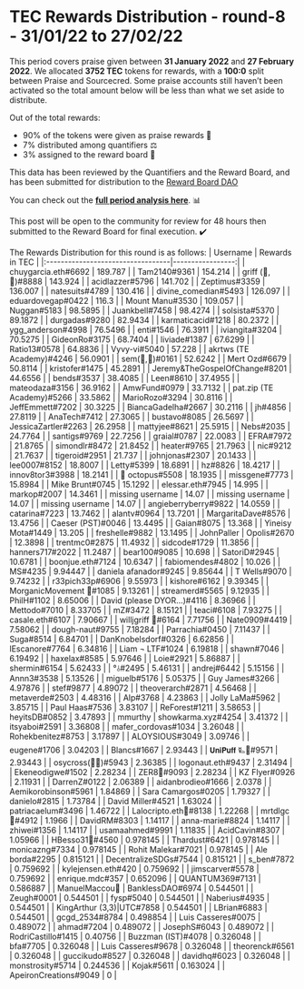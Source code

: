 
# TEC Rewards Distribution - round-8  - 31/01/22 to 27/02/22
This period covers praise given between **31 January 2022** and **27 February 2022**. We allocated **3752 TEC** tokens for rewards, with a **100:0** split between Praise and Sourcecred. Some praise accounts still haven’t been activated so the total amount below will be less than what we set aside to distribute.

Out of the total rewards:

* 90% of the tokens were given as praise rewards :pray:
* 7% distributed among quantifiers :balance_scale:
* 3% assigned to the reward board :memo:

This data has been reviewed by the Quantifiers and the Reward Board, and has been submitted for distribution to the [Reward Board DAO](https://xdai.aragon.blossom.software/#/rewardboardtec/)


You can check out the [**full period analysis here**](https://rawcdn.githack.com/CommonsBuild/tec-rewards/c2eba98a9f6f09993ae69936db2d9485e72f7c48/distribution_rounds/round-8/distribution_results/reports/round-8_general_RAD_report_Report.html). :bar_chart:

This post will be open to the community for review for 48 hours then submitted to the Reward Board for final execution. :heavy_check_mark:

The Rewards Distribution for this round is as follows:
| Username                          |   Rewards in TEC |
|:----------------------------------|-----------------:|
| chuygarcia.eth#6692               |       189.787    |
| Tam2140#9361                      |       154.214    |
| griff (💜, 💜)#8888               |       143.924    |
| acidlazzer#5796                   |       141.702    |
| Zeptimus#3359                     |       136.007    |
| natesuits#4789                    |       130.416    |
| divine_comedian#5493              |       126.097    |
| eduardovegap#0422                 |       116.3      |
| Mount Manu#3530                   |       109.057    |
| Nuggan#5183                       |        98.5895   |
| Juankbell#7458                    |        98.4274   |
| solsista#5370                     |        89.1872   |
| durgadas#9280                     |        82.9434   |
| karmaticacid#1218                 |        80.2372   |
| ygg_anderson#4998                 |        76.5496   |
| enti#1546                         |        76.3911   |
| iviangita#3204                    |        70.5275   |
| GideonRo#3175                     |        68.7404   |
| liviade#1387                      |        67.6299   |
| Ratio13#0578                      |        64.8836   |
| Vyvy-vi#5040                      |        57.228    |
| akrtws (TE Academy)#4246          |        56.0901   |
| sem(🌸,🐝)#0161                   |        52.6242   |
| Mert Ozd#6679                     |        50.8114   |
| kristofer#1475                    |        45.2891   |
| Jeremy&TheGospelOfChange#8201     |        44.6556   |
| bends#3537                        |        38.4085   |
| Leen#8610                         |        37.4955   |
| mateodaza#3156                    |        36.9162   |
| AmwFund#0979                      |        33.7132   |
| pat.zip (TE Academy)#5266         |        33.5862   |
| MarioRozo#3294                    |        30.8116   |
| JeffEmmett#7202                   |        30.3225   |
| BiancaGadelha#2667                |        30.2116   |
| jh#4856                           |        27.8119   |
| AnaTech#7412                      |        27.3065   |
| bustavo#8085                      |        26.5697   |
| JessicaZartler#2263               |        26.2958   |
| mattyjee#8621                     |        25.5915   |
| Nebs#2035                         |        24.7764   |
| santigs#9769                      |        22.7256   |
| graial#0787                       |        22.0083   |
| EFRA#7972                         |        21.8765   |
| simondlr#8472                     |        21.8452   |
| heater#9765                       |        21.7963   |
| nic#9212                          |        21.7637   |
| tigeroid#2951                     |        21.737    |
| johnjonas#2307                    |        20.1433   |
| lee0007#8152                      |        18.8007   |
| Letty#5399                        |        18.6891   |
| hz#8826                           |        18.4217   |
| innov8tor3#3988                   |        18.2141   |
| 🐙 octopus#5508                   |        18.1935   |
| missgene#7773                     |        15.8984   |
| Mike Brunt#0745                   |        15.1292   |
| elessar.eth#7945                  |        14.995    |
| markop#2007                       |        14.3461   |
| missing username                  |        14.07     |
| missing username                  |        14.07     |
| missing username                  |        14.07     |
| angieberryberry#9822              |        14.0559   |
| catarina#7223                     |        13.7462   |
| alantv#0964                       |        13.7201   |
| MargaritaDave#8576                |        13.4756   |
| Caeser (PST)#0046                 |        13.4495   |
| Gaian#8075                        |        13.368    |
| Yineisy Mota#1449                 |        13.205    |
| freshelle#9882                    |        13.1495   |
| JohnPaller | Opolis#2670          |        12.3898   |
| trentmc0#2875                     |        11.4932   |
| sidcode#1729                      |        11.3856   |
| hanners717#2022                   |        11.2487   |
| bear100#9085                      |        10.698    |
| SatoriD#2945                      |        10.6781   |
| boonjue.eth#7124                  |        10.6347   |
| fabiomendes#4802                  |        10.026    |
| MS#4235                           |         9.94447  |
| daniela afanador#9245             |         9.85644  |
| T Wells#9070                      |         9.74232  |
| r33pich33p#6906                   |         9.55973  |
| kishore#6162                      |         9.39345  |
| MorganicMovement 🍄#1085          |         9.13261  |
| streamerd#5565                    |         9.12935  |
| PhilH#1102                        |         8.65006  |
| David (please DYOR...)#4116       |         8.36966  |
| Mettodo#7010                      |         8.33705  |
| mZ#3472                           |         8.15121  |
| teaci#6108                        |         7.93275  |
| casale.eth#6107                   |         7.90667  |
| willjgriff 🐝#6164                |         7.71756  |
| Nate0909#4419                     |         7.58062  |
| dough-naut#9755                   |         7.18284  |
| Parrachia#0450                    |         7.11437  |
| Suga#8514                         |         6.84701  |
| DanKnobelsdorf#0326               |         6.62856  |
| lEscanore#7764                    |         6.34816  |
| Liam ¬ LTF#1024                   |         6.19818  |
| shawn#7046                        |         6.19492  |
| haxelax#8585                      |         5.97646  |
| Loie#2921                         |         5.86887  |
| shermin#6154                      |         5.62433  |
| °⫰#2495                           |         5.46131  |
| andrej#6442                       |         5.15156  |
| Annn3#3538                        |         5.13526  |
| miguelb#5176                      |         5.05375  |
| Guy James#3266                    |         4.97876  |
| stef#9877                         |         4.89072  |
| theoverarch#2871                  |         4.56468  |
| metaverde#2503                    |         4.48316  |
| Alp#3768                          |         4.23863  |
| Jolly LaMa#5962                   |         3.85715  |
| Paul Haas#7536                    |         3.83107  |
| ReForest#1211                     |         3.58653  |
| heyitsDB#0852                     |         3.47893  |
| mmurthy | showkarma.xyz#4254      |         3.41372  |
| itsyaboi#2591                     |         3.36808  |
| mafer_cordovas#1034               |         3.26048  |
| Rohekbenitez#8753                 |         3.17897  |
| ALOYSIOUS#3049                    |         3.09746  |
| eugene#1706                       |         3.04203  |
| Blancs#1667                       |         2.93443  |
| 𝗨𝗻𝗶𝗣𝘂𝗳𝗳 🜐🐙#9571                  |         2.93443  |
| osycross(🦎🦎)#5943               |         2.36385  |
| logonaut.eth#9437                 |         2.31494  |
| Ekeneodigwe#1502                  |         2.28234  |
| ZER8🧠#9093                       |         2.28234  |
| KZ Flyer#0926                     |         2.11931  |
| DarrenZ#0122                      |         2.06389  |
| aidanbrodieo#1666                 |         2.0378   |
| Aemikorobinson#5961               |         1.84869  |
| Sara Camargos#0205                |         1.79327  |
| danielo#2815                      |         1.73784  |
| David Miller#4521                 |         1.63024  |
| patriacaelum#3496                 |         1.46722  |
| Lalocripto.eth🏴#8138             |         1.22268  |
| mrtdlgc 🐝#4912                   |         1.1966   |
| DavidRM#8303                      |         1.14117  |
| anna-marie#8824                   |         1.14117  |
| zhiwei#1356                       |         1.14117  |
| usamaahmed#9991                   |         1.11835  |
| AcidCavin#8307                    |         1.05966  |
| HBesso31🐙#4560                   |         0.978145 |
| Thardust#6421                     |         0.978145 |
| monicazng#7334                    |         0.978145 |
| Rohit Malekar#7021                |         0.978145 |
| Ale borda#2295                    |         0.815121 |
| DecentralizeSDGs#7544             |         0.815121 |
| s_ben#7872                        |         0.759692 |
| kylejensen.eth#420                |         0.759692 |
| jimscarver#5578                   |         0.759692 |
| enrique.mdc#357                   |         0.652096 |
| QUANTUM369#7131                   |         0.586887 |
| ManuelMaccou🏴 | BanklessDAO#6974 |         0.544501 |
| Zeugh#0001                        |         0.544501 |
| fysp#5040                         |         0.544501 |
| Naberius#4935                     |         0.544501 |
| KingArthur (3,3)|UTC#7858         |         0.544501 |
| LBrian#6883                       |         0.544501 |
| gcgd_2534#8784                    |         0.498854 |
| Luis  Casseres#0075               |         0.489072 |
| ahmad#7204                        |         0.489072 |
| JosephS#6043                      |         0.489072 |
| RodriCastillo#1415                |         0.40756  |
| Buzzman (IST)#4078                |         0.326048 |
| bfa#7705                          |         0.326048 |
| Luis Casseres#9678                |         0.326048 |
| theorenck#6561                    |         0.326048 |
| guccikudo#8527                    |         0.326048 |
| davidhq#6023                      |         0.326048 |
| monstrosity#5714                  |         0.244536 |
| Kojak#5611                        |         0.163024 |
| ApeironCreations#9049             |         0        |